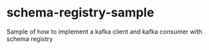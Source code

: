# schema-registry-sample
Sample of how to implement a kafka client and kafka consumer with schema registry
